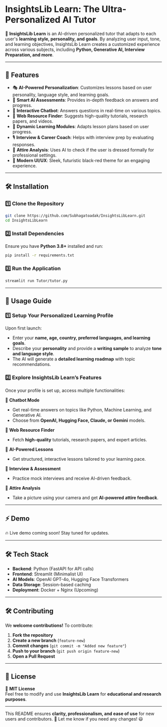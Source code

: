 # **InsightsLib Learn: The Ultra-Personalized AI Tutor**
🚀 **InsightsLib Learn** is an AI-driven personalized tutor that adapts to each user's **learning style, personality, and goals**. By analyzing user input, tone, and learning objectives, InsightsLib Learn creates a customized experience across various subjects, including **Python, Generative AI, Interview Preparation, and more**.

---

## **🌟 Features**
- 🎭 **AI-Powered Personalization**: Customizes lessons based on user personality, language style, and learning goals.
- 🧠 **Smart AI Assessments**: Provides in-depth feedback on answers and progress.
- 💬 **Interactive Chatbot**: Answers questions in real-time on various topics.
- 🔎 **Web Resource Finder**: Suggests high-quality tutorials, research papers, and videos.
- 📖 **Dynamic Learning Modules**: Adapts lesson plans based on user progress.
- 🎙 **Interview & Career Coach**: Helps with interview prep by evaluating responses.
- 📸 **Attire Analysis**: Uses AI to check if the user is dressed formally for professional settings.
- 🎨 **Modern UI/UX**: Sleek, futuristic black-red theme for an engaging experience.

---

## **🛠 Installation**
### **1️⃣ Clone the Repository**
```bash
git clone https://github.com/Subhagatoadak/InsightsLibLearn.git
cd InsightsLibLearn
```

### **2️⃣ Install Dependencies**
Ensure you have **Python 3.8+** installed and run:
```bash
pip install -r requirements.txt
```

### **3️⃣ Run the Application**
```bash
streamlit run Tutor/tutor.py
```

---

## **📌 Usage Guide**
### **1️⃣ Setup Your Personalized Learning Profile**
Upon first launch:
- Enter your **name, age, country, preferred languages, and learning goals**.
- Describe your **personality** and provide a **writing sample** to analyze **tone and language style**.
- The AI will generate a **detailed learning roadmap** with topic recommendations.

### **2️⃣ Explore InsightsLib Learn’s Features**
Once your profile is set up, access multiple functionalities:

🔹 **Chatbot Mode**  
- Get real-time answers on topics like Python, Machine Learning, and Generative AI.
- Choose from **OpenAI, Hugging Face, Claude, or Gemini** models.

🔹 **Web Resource Finder**  
- Fetch **high-quality** tutorials, research papers, and expert articles.

🔹 **AI-Powered Lessons**  
- Get structured, interactive lessons tailored to your learning pace.

🔹 **Interview & Assessment**  
- Practice mock interviews and receive AI-driven feedback.

🔹 **Attire Analysis**  
- Take a picture using your camera and get **AI-powered attire feedback**.

---

## **⚡ Demo**
🔥 Live demo coming soon! Stay tuned for updates.

---

## **🛠 Tech Stack**
- **Backend**: Python (FastAPI for API calls)
- **Frontend**: Streamlit (Minimalist UI)
- **AI Models**: OpenAI GPT-4o, Hugging Face Transformers
- **Data Storage**: Session-based caching
- **Deployment**: Docker + Nginx (Upcoming)

---

## **🛠 Contributing**
We **welcome contributions!** To contribute:
1. **Fork the repository**
2. **Create a new branch** (`feature-new`)
3. **Commit changes** (`git commit -m "Added new feature"`)
4. **Push to your branch** (`git push origin feature-new`)
5. **Open a Pull Request**


---

## **📜 License**
📄 **MIT License**  
Feel free to modify and use **InsightsLib Learn** for **educational and research purposes**.

---

This README ensures **clarity, professionalism, and ease of use** for new users and contributors. 🚀 Let me know if you need any changes! 😃
